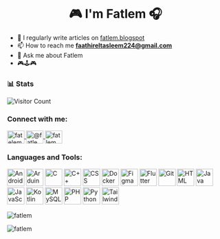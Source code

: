 <h1 align="center">🎮 I'm Fatlem 🎧</h1>

- 📝 I regularly write articles on [fatlem.blogspot](https://fatlem.blogspot.com/2023/06/fatlem.html)
- 📫 How to reach me  **faathireltasleem224@gmail.com**
- 💬 Ask me about Fatlem
- 🎮🕹️🎮

### 📊 Stats
        
![Visitor Count](https://komarev.com/ghpvc/?username=Fatlem&color=brightgreen) 

<h3 align="left">Connect with me:</h3>
<p align="left">
  <a href="https://www.instagram.com/fatelm_/" target="blank">
    <img align="center" src="https://raw.githubusercontent.com/rahuldkjain/github-profile-readme-generator/master/src/images/icons/Social/instagram.svg" alt="fatelem_" height="30" width="40" />
  </a>
  <a href="https://www.youtube.com/@FatlemYo" target="blank">
    <img align="center" src="https://raw.githubusercontent.com/rahuldkjain/github-profile-readme-generator/master/src/images/icons/Social/youtube.svg" alt="@fatlemyo" height="30" width="40" />
  </a>
  <a href="https://discord.gg/fatlem_" target="blank">
    <img align="center" src="https://raw.githubusercontent.com/rahuldkjain/github-profile-readme-generator/master/src/images/icons/Social/discord.svg" alt="fatlem_" height="30" width="40" />
  </a>
</p>

<h3 align="left">Languages and Tools:</h3>
<p align="left">
  <img src="https://raw.githubusercontent.com/Fatlem/yourrepositoryname/main/icons/android.svg" alt="Android" width="40" height="40"/>
  <img src="https://raw.githubusercontent.com/Fatlem/yourrepositoryname/main/icons/arduino.svg" alt="Arduino" width="40" height="40"/>
  <img src="https://raw.githubusercontent.com/Fatlem/yourrepositoryname/main/icons/c.svg" alt="C" width="40" height="40"/>
  <img src="https://raw.githubusercontent.com/Fatlem/yourrepositoryname/main/icons/cplusplus.svg" alt="C++" width="40" height="40"/>
  <img src="https://raw.githubusercontent.com/Fatlem/yourrepositoryname/main/icons/css.svg" alt="CSS" width="40" height="40"/>
  <img src="https://raw.githubusercontent.com/Fatlem/yourrepositoryname/main/icons/docker.svg" alt="Docker" width="40" height="40"/>
  <img src="https://raw.githubusercontent.com/Fatlem/yourrepositoryname/main/icons/figma.svg" alt="Figma" width="40" height="40"/>
  <img src="https://raw.githubusercontent.com/Fatlem/yourrepositoryname/main/icons/flutter.svg" alt="Flutter" width="40" height="40"/>
  <img src="https://raw.githubusercontent.com/Fatlem/yourrepositoryname/main/icons/git.svg" alt="Git" width="40" height="40"/>
  <img src="https://raw.githubusercontent.com/Fatlem/yourrepositoryname/main/icons/html.svg" alt="HTML" width="40" height="40"/>
  <img src="https://raw.githubusercontent.com/Fatlem/yourrepositoryname/main/icons/java.svg" alt="Java" width="40" height="40"/>
  <img src="https://raw.githubusercontent.com/Fatlem/yourrepositoryname/main/icons/javascript.svg" alt="JavaScript" width="40" height="40"/>
  <img src="https://raw.githubusercontent.com/Fatlem/yourrepositoryname/main/icons/kotlin.svg" alt="Kotlin" width="40" height="40"/>
  <img src="https://raw.githubusercontent.com/Fatlem/yourrepositoryname/main/icons/mysql.svg" alt="MySQL" width="40" height="40"/>
  <img src="https://raw.githubusercontent.com/Fatlem/yourrepositoryname/main/icons/php.svg" alt="PHP" width="40" height="40"/>
  <img src="https://raw.githubusercontent.com/Fatlem/yourrepositoryname/main/icons/python.svg" alt="Python" width="40" height="40"/>
  <img src="https://raw.githubusercontent.com/Fatlem/yourrepositoryname/main/icons/tailwind.svg" alt="Tailwind CSS" width="40" height="40"/>
</p>


<p><img align="center" src="https://github-readme-stats.vercel.app/api/top-langs?username=fatlem&show_icons=true&locale=en&layout=compact" alt="fatlem" /></p>

<p><img align="center" src="https://github-readme-streak-stats.herokuapp.com/?user=fatlem&" alt="fatlem" /></p>
